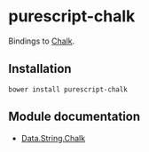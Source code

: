 # purescript-chalk

Bindings to [Chalk](https://github.com/chalk/chalk).

## Installation

```
bower install purescript-chalk
```

## Module documentation

- [Data.String.Chalk](docs/Data/String/Chalk.md)

